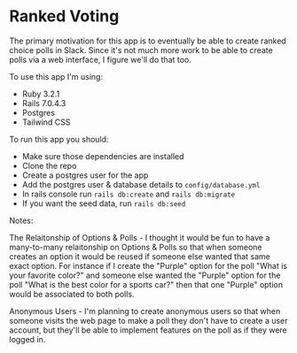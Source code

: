 # Ranked Voting

The primary motivation for this app is to eventually be able to create ranked choice polls in Slack. Since it's not much more work to be able to create polls via a web interface, I figure we'll do that too.

To use this app I'm using:

- Ruby 3.2.1
- Rails 7.0.4.3
- Postgres
- Tailwind CSS

To run this app you should:

- Make sure those dependencies are installed
- Clone the repo
- Create a postgres user for the app
- Add the postgres user & database details to `config/database.yml`
- In rails console run `rails db:create` and `rails db:migrate`
- If you want the seed data, run `rails db:seed`

Notes:

The Relaitonship of Options & Polls - I thought it would be fun to have a many-to-many relaitonship on Options & Polls so that when someone creates an option it would be reused if someone else wanted that same exact option. For instance if I create the "Purple" option for the poll "What is your favorite color?" and someone else wanted the "Purple" option for the poll "What is the best color for a sports car?" then that one "Purple" option would be associated to both polls.

Anonymous Users - I'm planning to create anonymous users so that when someone visits the web page to make a poll they don't have to create a user account, but they'll be able to implement features on the poll as if they were logged in.
